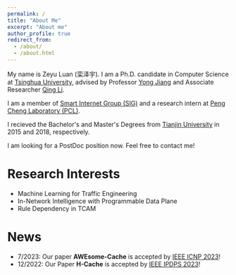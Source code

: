 ```yaml
---
permalink: /
title: "About Me"
excerpt: "About me"
author_profile: true
redirect_from: 
  - /about/
  - /about.html
---
```


My name is Zeyu Luan (栾泽宇). I am a Ph.D. candidate in Computer Science at [Tsinghua University](https://www.tsinghua.edu.cn/), advised by Professor [Yong Jiang](https://www.sigs.tsinghua.edu.cn/jy/main.htm) and Associate Researcher [Qing Li](https://smartinternet.group/qing/).

I am a member of [Smart Internet Group (SIG)](https://smartinternet.group) and a research intern at [Peng Cheng Laboratory (PCL)](https://www.pcl.ac.cn).

I recieved the Bachelor's and Master's Degrees from [Tianjin University](http://www.tju.edu.cn) in 2015 and 2018, respectively.

I am looking for a PostDoc position now. Feel free to contact me!


Research Interests
======

* Machine Learning for Traffic Engineering
* In-Network Intelligence with Programmable Data Plane
* Rule Dependency in TCAM

  
News
======

* 7/2023: Our paper <strong>AWEsome-Cache</strong> is accepted by [IEEE ICNP 2023](https://icnp23.cs.ucr.edu)!
* 12/2022: Our Paper <strong>H-Cache</strong> is accepted by [IEEE IPDPS 2023](https://www.ipdps.org/ipdps2023/)!
